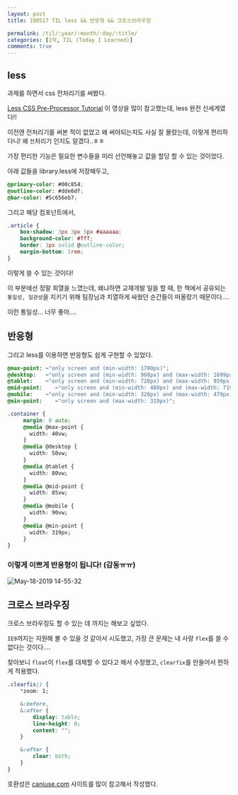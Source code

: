 ```yaml
---
layout: post
title: 190517 TIL less && 반응형 && 크로스브라우징

permalink: /til/:year/:month/:day/:title/
categories: [1막, TIL (Today I Learned)]
comments: true
---
```


## **less**

과제를 하면서 css 전처리기를 써봤다.

[Less CSS Pre-Processor Tutorial](https://www.youtube.com/watch?v=YD91G8DdUsw) 이 영상을 많이 참고했는데, less 완전 신세계였다!! 

이전엔 전처리기를 써본 적이 없었고 왜 써야되는지도 사실 잘 몰랐는데, 이렇게 편리하다니! 왜 `전`처리기 인지도 알겠다..ㅎㅎ 

가장 편리한 기능은 필요한 변수들을 미리 선언해놓고 값을 할당 할 수 있는 것이었다. 

아래 값들을 library.less에 저장해두고, 

```css
@primary-color: #00c854;
@outline-color: #dde6df;
@bar-color: #5c656eb7;
```

그리고 해당 컴포넌트에서, 

```css
.article {
    box-shadow: 3px 3px 5px #aaaaaa;
    background-color: #fff;
    border: 1px solid @outline-color;
    margin-bottom: 1rem;
}
```

이렇게 쓸 수 있는 것이다! 

이 부분에선 정말 희열을 느꼈는데, 왜냐하면 교재개발 일을 할 때, 한 책에서 공유되는 `통일성, 일관성`을 지키기 위해 팀장님과 치열하게 싸웠던 순간들이 떠올랐기 때문이다....

이런 통일성... 너무 좋아....

## **반응형**

그리고 less를 이용하면 반응형도 쉽게 구현할 수 있었다. 

```css
@max-point: ~"only screen and (min-width: 1700px)";
@desktop:   ~"only screen and (min-width: 960px) and (max-width: 1699px)";
@tablet:    ~"only screen and (min-width: 720px) and (max-width: 959px)";
@mid-point:    ~"only screen and (min-width: 480px) and (max-width: 719px)";
@mobile:    ~"only screen and (min-width: 320px) and (max-width: 479px)";
@min-point:    ~"only screen and (max-width: 319px)";
```
```css
.container {
     margin: 0 auto;
     @media @max-point {
       width: 40vw;
     }
     @media @desktop {
       width: 50vw;
     }
     @media @tablet {
       width: 80vw;
     }
     @media @mid-point {
       width: 85vw;
     }
     @media @mobile {
       width: 90vw;
     }
     @media @min-point {
       width: 319px;
     }
}
```

### 이렇게 이쁘게 반응형이 됩니다! (감동ㅠㅠ)
![May-18-2019 14-55-32](https://user-images.githubusercontent.com/40848630/58077181-ef5c2a00-7be6-11e9-8798-2517f3a6b475.gif)


## **크로스 브라우징**

크로스 브라우징도 할 수 있는 데 까지는 해보고 싶었다. 

`IE9`까지는 지원해 볼 수 있을 것 같아서 시도했고, 가장 큰 문제는 내 사랑 `flex`를 쓸 수 없다는 것이다....

찾아보니 `float`이 `flex`를 대체할 수 있다고 해서 수정했고, `clearfix`를 만들어서 편하게 적용했다.

```css
.clearfix() {
    *zoom: 1;

    &:before,
    &:after {
        display: table;
        line-height: 0;
        content: "";
    }

    &:after {
        clear: both;
    }
}
```

호환성은 [caniuse.com](http://caniuse.com) 사이트를 많이 참고해서 작성했다.
